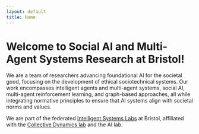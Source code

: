 ```yaml
---
layout: default
title: Home
---
```

# Welcome to Social AI and Multi-Agent Systems Research at Bristol!

We are a team of researchers advancing foundational AI for the societal good, focusing on the development of ethical sociotechnical systems. Our work encompasses intelligent agents and multi-agent systems, social AI, multi-agent reinforcement learning, and graph-based approaches, all while integrating normative principles to ensure that AI systems align with societal norms and values.

We are part of the federated [Intelligent Systems Labs](https://www.bristol.ac.uk/research/groups/intelligent-systems/) at Bristol, affiliated with the [Collective Dynamics lab](https://uob-colldyn.github.io/) and the AI lab.


